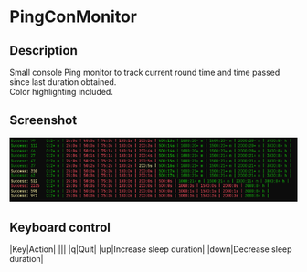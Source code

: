 # PingConMonitor
## Description
Small console Ping monitor to track current round time and time passed since last duration obtained.  
Color highlighting included.
## Screenshot
![Application screenshot](./PingConMonitor/Extras/PingConMonitor.png)
## Keyboard control
|Key|Action|
|||
|q|Quit|
|up|Increase sleep duration|
|down|Decrease sleep duration|